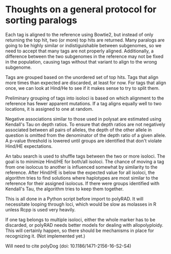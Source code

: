 # Thoughts on a general protocol for sorting paralogs

Each tag is aligned to the reference using Bowtie2, but instead of only returning
the top hit, two (or more) top hits are returned.  Many paralogs are going to be
highly similar or indistiguishable between subgenomes, so we need to accept that
many tags are not properly aligned.  Additionally, a difference between the
two subgenomes in the reference may not be fixed in the population, causing
tags without that variant to align to the wrong subgenome.

Tags are grouped based on the unordered set of top hits.  Tags that align more
times than expected are discarded, at least for now.  For tags that align once,
we can look at Hind/He to see if it makes sense to try to split them.

Preliminary grouping of tags into isoloci is based on which alignment to the
reference has fewer apparent mutations.  If a tag aligns equally well to two
locations, it is assigned to one at random.

Negative associations similar to those used in polysat are estimated using
Kendall's Tau on depth ratios.  To ensure that depth ratios are not negatively
associated between all pairs of alleles, the depth of the other allele in
question is omitted from the denominator of the depth ratio of a given allele.
A p-value threshold is lowered until groups are identified that don't violate
Hind/HE expectations.

An tabu search is used to shuffle tags between the
two or more isoloci.  The goal is to minimize Hind/HE for both/all isoloci.
The chance of moving a tag from one isolocus to another is influenced somewhat
by similarity to the reference.  After Hind/HE is below the expected value for
all isoloci, the algorithm tries to find solutions where haplotypes are most
similar to the reference for their assigned isolocus.  If there were groups
identified with Kendall's Tau, the algorithm tries to keep them together.

This is all done in a Python script before import to polyRAD.  It will
necessitate looping through loci, which would be slow as molasses in R unless
Rcpp is used very heavily.

If one tag belongs to multiple isoloci, either the whole marker has to be
discarded, or polyRAD needs better models for dealing with allopolyploidy.
This will certainly happen, so there should be mechanisms in place for
recognizing it.  (Not implemented yet.)

Will need to cite polyDog (doi: 10.1186/1471-2156-16-S2-S4)
